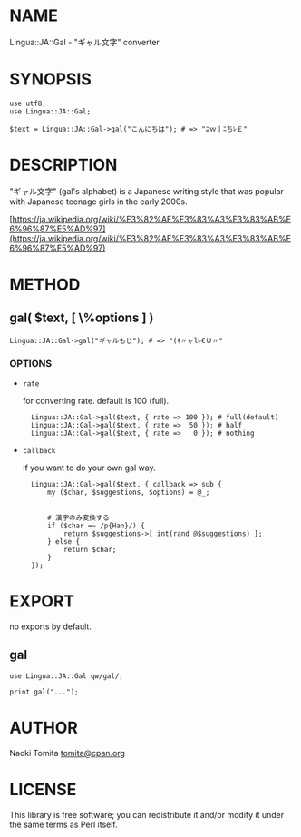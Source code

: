 # NAME

Lingua::JA::Gal - "ギャル文字" converter

# SYNOPSIS

    use utf8;
    use Lingua::JA::Gal;

    $text = Lingua::JA::Gal->gal("こんにちは"); # => "⊇ｗ丨ﾆちﾚ￡"

# DESCRIPTION

"ギャル文字" (gal's alphabet) is a Japanese writing style
that was popular with Japanese teenage girls in the early 2000s.

[https://ja.wikipedia.org/wiki/%E3%82%AE%E3%83%A3%E3%83%AB%E6%96%87%E5%AD%97](https://ja.wikipedia.org/wiki/%E3%82%AE%E3%83%A3%E3%83%AB%E6%96%87%E5%AD%97)

# METHOD

## gal( $text, \[ \\%options \] )

    Lingua::JA::Gal->gal("ギャルもじ"); # => "(ｷ〃ャlﾚ€Ｕ〃"

### OPTIONS

- `rate`

    for converting rate. default is 100 (full).

        Lingua::JA::Gal->gal($text, { rate => 100 }); # full(default)
        Lingua::JA::Gal->gal($text, { rate =>  50 }); # half
        Lingua::JA::Gal->gal($text, { rate =>   0 }); # nothing

- `callback`

    if you want to do your own gal way.

        Lingua::JA::Gal->gal($text, { callback => sub {
            my ($char, $suggestions, $options) = @_;
             

            # 漢字のみ変換する
            if ($char =~ /p{Han}/) {
                return $suggestions->[ int(rand @$suggestions) ];
            } else {
                return $char;
            }
        });

# EXPORT

no exports by default.

## gal

    use Lingua::JA::Gal qw/gal/;

    print gal("...");

# AUTHOR

Naoki Tomita <tomita@cpan.org>

# LICENSE

This library is free software; you can redistribute it and/or modify
it under the same terms as Perl itself.

